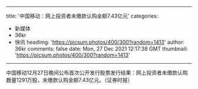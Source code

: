 
---
title: '中国移动：网上投资者未缴款认购金额7.43亿元'
categories: 
 - 新媒体
 - 36kr
 - 快讯
headimg: 'https://picsum.photos/400/300?random=1413'
author: 36kr
comments: false
date: Mon, 27 Dec 2021 12:17:38 GMT
thumbnail: 'https://picsum.photos/400/300?random=1413'
---

<div>   
中国移动12月27日晚间公布首次公开发行股票发行结果：网上投资者未缴款认购数量1291万股，未缴款认购金额7.43亿元。（证券时报）  
</div>
            